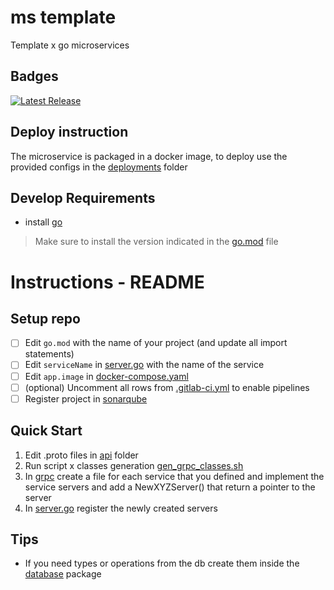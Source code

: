# ms template
Template x go microservices

## Badges
[![Latest Release](https://cdlab.cdlan.net/uservices/ms-template/-/badges/release.svg)](https://cdlab.cdlan.net/cdlan/uservices/ms-template/-/releases)

## Deploy instruction
The microservice is packaged in a docker image, to deploy use the provided configs in the [deployments](./deployments) folder

## Develop Requirements
- install [go](https://go.dev/dl/)
> Make sure to install the version indicated in the [go.mod](./go.mod) file

# Instructions - README
## Setup repo

- [ ] Edit `go.mod` with the name of your project (and update all import statements)
- [ ] Edit `serviceName` in [server.go](cmd/server/server.go) with the name of the service
- [ ] Edit `app.image` in [docker-compose.yaml](deployments/docker/docker-compose.yaml)
- [ ] (optional) Uncomment all rows from [.gitlab-ci.yml](.gitlab-ci.yml) to enable pipelines
- [ ] Register project in [sonarqube](https://sonar.cdlan.net/)

## Quick Start
1. Edit .proto files in [api](api/) folder
2. Run script x classes generation [gen_grpc_classes.sh](scripts/gen_grpc_classes.sh)
3. In [grpc](internal/grpc) create a file for each service that you defined and implement the service servers and add a NewXYZServer() that return a pointer to the server
4. In [server.go](cmd/server/server.go) register the newly created servers

## Tips
- If you need types or operations from the db create them inside the [database](internal/database) package